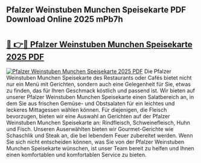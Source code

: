 ## Pfalzer Weinstuben Munchen Speisekarte PDF Download Online 2025 mPb7h

# <h2><a href="http://gc6wh3i.nevu.top/?p=Pfalzer+Weinstuben+Munchen+Speisekarte">🔗 👉🔴 Pfalzer Weinstuben Munchen Speisekarte 2025 PDF</a></h2>

[![Pfalzer Weinstuben Munchen Speisekarte 2025 PDF](https://i.imgur.com/dBaPXMq.png)](http://gc6wh3i.nevu.top/?p=Pfalzer+Weinstuben+Munchen+Speisekarte)
Die Pfalzer Weinstuben Munchen Speisekarte des Restaurants oder Cafés bietet nicht nur ein Menü mit Gerichten, sondern auch eine Gelegenheit für Sie, etwas zu finden, das für Ihren Geschmack köstlich und passend ist. Wir bieten auf unserer Pfalzer Weinstuben Munchen Speisekarte einen Salatbereich an, in dem Sie aus frischen Gemüse- und Obstsalaten für ein leichtes und leckeres Mittagessen wählen können. Für diejenigen, die Fleisch bevorzugen, bieten wir eine Auswahl an Gerichten auf der Pfalzer Weinstuben Munchen Speisekarte an: Rindfleisch, Schweinefleisch, Huhn und Fisch. Unseren Auserwählten bieten wir Gourmet-Gerichte wie Schaschlik und Steak an, die bei lebendem Feuer zubereitet werden. Wenn Sie sich nicht entscheiden können, was Sie von der Pfalzer Weinstuben Munchen Speisekarte wünschen, ist unser Team bereit zu helfen und Ihnen einen komfortablen und komfortablen Service zu bieten.

